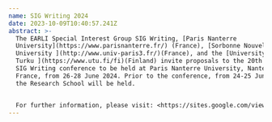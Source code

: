 ```yaml
---
name: SIG Writing 2024
date: 2023-10-09T10:40:57.241Z
abstract: >-
  The EARLI Special Interest Group SIG Writing, [Paris Nanterre
  University](https://www.parisnanterre.fr/) (France), [Sorbonne Nouvelle
  University ](http://www.univ-paris3.fr/)(France), and the [University of
  Turku ](https://www.utu.fi/fi)(Finland) invite proposals to the 20th biennial
  SIG Writing conference to be held at Paris Nanterre University, Nanterre,
  France, from 26-28 June 2024. Prior to the conference, from 24-25 June 2024,
  the Research School will be held.


  For further information, please visit: <https://sites.google.com/view/sig-writing-2024/conference-home?authuser=0>
---
```

